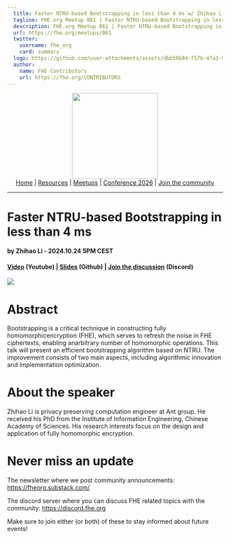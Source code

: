 ```yaml
---
  title: Faster NTRU-based Bootstrapping in less than 4 ms w/ Zhihao Li | FHE.org Meetup 061
  tagline: FHE.org Meetup 061 | Faster NTRU-based Bootstrapping in less than 4 ms w/ Zhihao Li
  description: FHE.org Meetup 061 | Faster NTRU-based Bootstrapping in less than 4 ms w/ Zhihao Li
  url: https://fhe.org/meetups/061
  twitter:
    username: fhe_org
    card: summary
  logo: https://github.com/user-attachments/assets/dbb50b84-f57b-47a3-9d7d-be47a316b751
  author:
    name: FHE Contributors
    url: https://fhe.org/CONTRIBUTORS
---
```


<!-- Main header navigation -->
<p align="center">
  <img width="200" src="https://user-images.githubusercontent.com/5758427/180978488-db825482-5a58-4c7c-9589-c494a6f0be04.png"><br/>
  <a href="https://fhe-org.github.io">Home</a> | <a href="https://fhe-org.github.io/resources">Resources</a> | <a href="https://fhe-org.github.io/meetups/">Meetups</a> | <a href="https://fhe-org.github.io/conferences/conference-2026/">Conference 2026</a> | <a href="https://fhe-org.github.io/community">Join the community</a>
</p>
<hr/>
<!-- /Main header navigation -->


# Faster NTRU-based Bootstrapping in less than 4 ms
#### by Zhihao Li - 2024.10.24 5PM CEST
#### <a href="https://www.youtube.com/watch?v=dB8Mcuh5mC0&list=PLnbmMskCVh1chnSM8Jjy6Nk3IH6fpn7MM&index=1">Video</a> (Youtube) | <a href="https://github.com/user-attachments/files/17519871/Faster.NTRU.based.bootstrapping.pdf">Slides</a> (Github) | <a href="https://discord.fhe.org">Join the discussion</a> (Discord)

<a href="https://www.meetup.com/fhe-org/events/304079865/?utm_medium=referral&utm_campaign=share-btn_savedevents_share_modal&utm_source=link"><img src="https://github.com/user-attachments/assets/dbb50b84-f57b-47a3-9d7d-be47a316b751"></a>

# Abstract

Bootstrapping is a critical technique in constructing fully homomorphicencryption (FHE), which serves to refresh the noise in FHE ciphertexts, enabling anarbitrary number of homomorphic operations. This talk will present an efficient bootstrapping algorithm based on NTRU. The improvement consists of two main aspects, including algorithmic innovation and implementation optimization.

# About the speaker

Zhihao Li is privacy preserving computation engineer at Ant group. He received his PhD from the Institute of Information Engineering, Chinese Academy of Sciences. His research interests focus on the design and application of fully homomorphic encryption.

# Never miss an update

The newsletter where we post community announcements: https://fheorg.substack.com/

The discord server where you can discuss FHE related topics with the community: https://discord.fhe.org

Make sure to join either (or both) of these to stay informed about future events!

